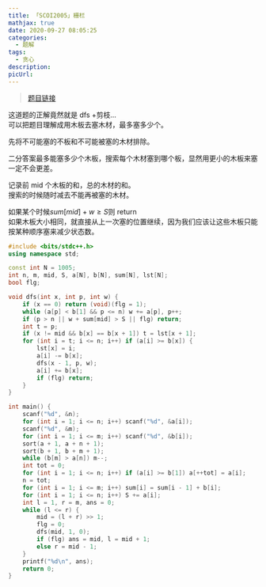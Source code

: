 ```yaml
---
title: 「SCOI2005」栅栏
mathjax: true
date: 2020-09-27 08:05:25
categories: 
  - 题解
tags: 
  - 贪心
description: 
picUrl: 
---
```



>[题目链接](https://loj.ac/problem/2148)  

这道题的正解竟然就是 dfs +剪枝...   
可以把题目理解成用木板去塞木材，最多塞多少个。  

先将不可能塞的不板和不可能被塞的木材排除。  

二分答案最多能塞多少个木板，搜索每个木材塞到哪个板，显然用更小的木板来塞一定不会更差。  

记录前 mid 个木板的和，总的木材的和。  
搜索的时候随时减去不能再被塞的木材。  

如果某个时候$sum[mid]+w\ge S$则 return  
如果木板大小相同，就直接从上一次塞的位置继续，因为我们应该让这些木板只能按某种顺序塞来减少状态数。   

```cpp
#include <bits/stdc++.h>
using namespace std;

const int N = 1005;
int n, m, mid, S, a[N], b[N], sum[N], lst[N];
bool flg;

void dfs(int x, int p, int w) {
	if (x == 0) return (void)(flg = 1);
	while (a[p] < b[1] && p <= n) w += a[p], p++;
	if (p > n || w + sum[mid] > S || flg) return;
	int t = p;
	if (x != mid && b[x] == b[x + 1]) t = lst[x + 1];
	for (int i = t; i <= n; i++) if (a[i] >= b[x]) {
		lst[x] = i;
		a[i] -= b[x];
		dfs(x - 1, p, w);
		a[i] += b[x];
		if (flg) return;
	}
}

int main() {
    scanf("%d", &n);
	for (int i = 1; i <= n; i++) scanf("%d", &a[i]);
	scanf("%d", &m);
	for (int i = 1; i <= m; i++) scanf("%d", &b[i]);
	sort(a + 1, a + n + 1);
	sort(b + 1, b + m + 1);
	while (b[m] > a[n]) m--;
	int tot = 0;
	for (int i = 1; i <= n; i++) if (a[i] >= b[1]) a[++tot] = a[i];
    n = tot;
    for (int i = 1; i <= m; i++) sum[i] = sum[i - 1] + b[i];
	for (int i = 1; i <= n; i++) S += a[i];
	int l = 1, r = m, ans = 0;
	while (l <= r) {
		mid = (l + r) >> 1;
		flg = 0;
		dfs(mid, 1, 0);
		if (flg) ans = mid, l = mid + 1;
		else r = mid - 1;
	}
	printf("%d\n", ans);
	return 0;
}
```
```